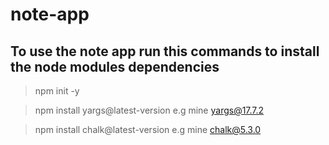 # note-app

## To use the note app run this commands to install the node modules dependencies

> npm init -y

> npm install yargs@latest-version e.g mine yargs@17.7.2

> npm install chalk@latest-version e.g mine chalk@5.3.0
